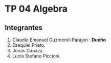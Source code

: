 # TP 04 Algebra
## Integrantes
1. Claudio Emanuel Guzmeroli Parajon : **Dueño**
2. Ezequiel Prieto.
3. Jonas Canaza.
4. Lucio Stefano Piccioni.
